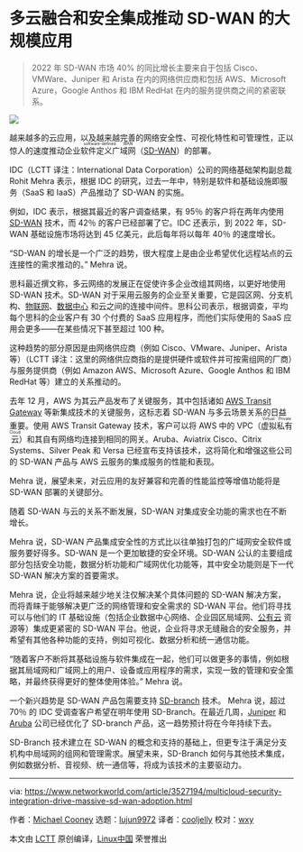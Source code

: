 [#]: collector: (lujun9972)
[#]: translator: (cooljelly)
[#]: reviewer: (wxy)
[#]: publisher: ( )
[#]: url: ( )
[#]: subject: (Multicloud, security integration drive massive SD-WAN adoption)
[#]: via: (https://www.networkworld.com/article/3527194/multicloud-security-integration-drive-massive-sd-wan-adoption.html)
[#]: author: (Michael Cooney https://www.networkworld.com/author/Michael-Cooney/)

多云融合和安全集成推动 SD-WAN 的大规模应用
======

> 2022 年 SD-WAN 市场 40% 的同比增长主要来自于包括 Cisco、VMWare、Juniper 和 Arista 在内的网络供应商和包括 AWS、Microsoft Azure，Google Anthos 和 IBM RedHat 在内的服务提供商之间的紧密联系。

![](https://img.linux.net.cn/data/attachment/album/202103/27/095154f0625f3k8455800x.jpg)

越来越多的云应用，以及越来越完善的网络安全性、可视化特性和可管理性，正以惊人的速度推动企业<ruby>软件定义广域网<rt>software-defined WAN</rt></ruby>（[SD-WAN][3]）的部署。

IDC（LCTT 译注：International Data Corporation）公司的网络基础架构副总裁 Rohit Mehra 表示，根据 IDC 的研究，过去一年中，特别是软件和基础设施即服务（SaaS 和 IaaS）产品推动了 SD-WAN 的实施。

例如，IDC 表示，根据其最近的客户调查结果，有 95％ 的客户将在两年内使用 [SD-WAN][7] 技术，而 42％ 的客户已经部署了它。IDC 还表示，到 2022 年，SD-WAN 基础设施市场将达到 45 亿美元，此后每年将以每年 40％ 的速度增长。

“SD-WAN 的增长是一个广泛的趋势，很大程度上是由企业希望优化远程站点的云连接性的需求推动的。” Mehra 说。

思科最近撰文称，多云网络的发展正在促使许多企业改组其网络，以更好地使用 SD-WAN 技术。SD-WAN 对于采用云服务的企业至关重要，它是园区网、分支机构、[物联网][8]、[数据中心][9] 和云之间的连接中间件。思科公司表示，根据调查，平均每个思科的企业客户有 30 个付费的 SaaS 应用程序，而他们实际使用的 SaaS 应用会更多——在某些情况下甚至超过 100 种。

这种趋势的部分原因是由网络供应商（例如 Cisco、VMware、Juniper、Arista 等）（LCTT 译注：这里的网络供应商指的是提供硬件或软件并可按需组网的厂商）与服务提供商（例如 Amazon AWS、Microsoft Azure、Google Anthos 和 IBM RedHat 等）建立的关系推动的。

去年 12 月，AWS 为其云产品发布了关键服务，其中包括诸如 [AWS Transit Gateway][10] 等新集成技术的关键服务，这标志着 SD-WAN 与多云场景关系的日益重要。使用 AWS Transit Gateway 技术，客户可以将 AWS 中的 VPC（<ruby>虚拟私有云<rt>Virtual Private Cloud</rt></ruby>）和其自有网络均连接到相同的网关。Aruba、Aviatrix Cisco、Citrix Systems、Silver Peak 和 Versa 已经宣布支持该技术，这将简化和增强这些公司的 SD-WAN 产品与 AWS 云服务的集成服务的性能和表现。

Mehra 说，展望未来，对云应用的友好兼容和完善的性能监控等增值功能将是 SD-WAN 部署的关键部分。

随着 SD-WAN 与云的关系不断发展，SD-WAN 对集成安全功能的需求也在不断增长。

Mehra 说，SD-WAN 产品集成安全性的方式比以往单独打包的广域网安全软件或服务要好得多。SD-WAN 是一个更加敏捷的安全环境。SD-WAN 公认的主要组成部分包括安全功能，数据分析功能和广域网优化功能等，其中安全功能则是下一代 SD-WAN 解决方案的首要需求。

Mehra 说，企业将越来越少地关注仅解决某个具体问题的 SD-WAN 解决方案，而将青睐于能够解决更广泛的网络管理和安全需求的 SD-WAN 平台。他们将寻找可以与他们的 IT 基础设施（包括企业数据中心网络、企业园区局域网、[公有云][12] 资源等）集成更紧密的 SD-WAN 平台。他说，企业将寻求无缝融合的安全服务，并希望有其他各种功能的支持，例如可视化、数据分析和统一通信功能。

“随着客户不断将其基础设施与软件集成在一起，他们可以做更多的事情，例如根据其局域网和广域网上的用户、设备或应用程序的需求，实现一致的管理和安全策略，并最终获得更好的整体使用体验。” Mehra 说。

一个新兴趋势是 SD-WAN 产品包需要支持 [SD-branch][13] 技术。 Mehra 说，超过 70％ 的 IDC 受调查客户希望在明年使用 SD-Branch。在最近几周，[Juniper][14] 和 [Aruba][15] 公司已经优化了 SD-branch 产品，这一趋势预计将在今年持续下去。

SD-Branch 技术建立在 SD-WAN 的概念和支持的基础上，但更专注于满足分支机构中局域网的组网和管理需求。展望未来，SD-Branch 如何与其他技术集成，例如数据分析、音视频、统一通信等，将成为该技术的主要驱动力。

--------------------------------------------------------------------------------

via: https://www.networkworld.com/article/3527194/multicloud-security-integration-drive-massive-sd-wan-adoption.html

作者：[Michael Cooney][a]
选题：[lujun9972][b]
译者：[cooljelly](https://github.com/cooljelly)
校对：[wxy](https://github.com/wxy)

本文由 [LCTT](https://github.com/LCTT/TranslateProject) 原创编译，[Linux中国](https://linux.cn/) 荣誉推出

[a]: https://www.networkworld.com/author/Michael-Cooney/
[b]: https://github.com/lujun9972
[1]: https://images.idgesg.net/images/article/2018/07/branches_branching_trees_bare_black_and_white_by_gratisography_cc0_via_pexels_1200x800-100763250-large.jpg
[2]: https://creativecommons.org/publicdomain/zero/1.0/
[3]: https://www.networkworld.com/article/3031279/sd-wan-what-it-is-and-why-you-ll-use-it-one-day.html
[4]: https://www.networkworld.com/article/3291790/data-center/how-edge-networking-and-iot-will-reshape-data-centers.html
[5]: https://www.networkworld.com/article/3331978/lan-wan/edge-computing-best-practices.html
[6]: https://www.networkworld.com/article/3331905/internet-of-things/how-edge-computing-can-help-secure-the-iot.html
[7]: https://www.networkworld.com/article/3489938/what-s-hot-at-the-edge-for-2020-everything.html
[8]: https://www.networkworld.com/article/3207535/what-is-iot-the-internet-of-things-explained.html
[9]: https://www.networkworld.com/article/3223692/what-is-a-data-centerhow-its-changed-and-what-you-need-to-know.html
[10]: https://aws.amazon.com/transit-gateway/
[11]: https://www.networkworld.com/article/3440100/take-the-intelligent-route-with-consumption-based-storage.html?utm_source=IDG&utm_medium=promotions&utm_campaign=HPE21620&utm_content=sidebar ( Take the Intelligent Route with Consumption-Based Storage)
[12]: https://www.networkworld.com/article/2159885/cloud-computing-gartner-5-things-a-private-cloud-is-not.html
[13]: https://www.networkworld.com/article/3250664/sd-branch-what-it-is-and-why-youll-need-it.html
[14]: https://www.networkworld.com/article/3487801/juniper-broadens-sd-branch-management-switch-options.html
[15]: https://www.networkworld.com/article/3513357/aruba-reinforces-sd-branch-with-security-management-upgrades.html
[16]: https://www.facebook.com/NetworkWorld/
[17]: https://www.linkedin.com/company/network-world
